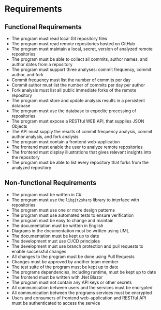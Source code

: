 # Requirements

## Functional Requirements

* The program must read local Git repository files
* The program must read remote repositories hosted on GitHub
* The program must maintain a local, secret, version of analyzed remote repositories
* The program must be able to collect all commits, author names, and author dates from a repository
* The program must support three analyses: commit frequency, commit author, and fork
* Commit frequency must list the number of commits per day
* Commit author must list the number of commits per day per author
* Fork analysis must list all public immediate forks of the remote repository
* The program must store and update analysis results in a persistent database
* The program must use the database to expedite processing of repositories
* The program must expose a RESTful WEB API, that supplies JSON Objects
* The API must supply the results of commit frequency analysis, commit author analysis, and fork analysis
* The program must contain a frontend web-application
* The frontend must enable the user to analyze remote repositories
* The frontend must display illustrations that gives relevant insights into the repository
* The program must be able to list every repository that forks from the analyzed repository

## Non-functional Requirements

* The program must be written in C#
* The program must use the `libgit2sharp` library to interface with repositories
* The program must use one or more design patterns
* The program must use automated tests to ensure verification
* The program must be easy to change and maintain
* The documentation must be written in English
* Diagrams in the documentation must be written using UML
* The documentation must be kept up to date
* The development must use CI/CD principles
* The development must use branch protection and pull requests to enable successful changes
* All changes to the program must be done using Pull Requests
* Changes must be approved by another team member
* The test suite of the program must be kept up to date
* The programs dependencies, including runtime, must be kept up to date
* The frontend must be written with .Net Blazor
* The program must not contain any API keys or other secrets
* All communication between users and the services must be encrypted
* All communication between the programs services must be encrypted
* Users and consumers of frontend web-application and RESTful API must be authenticated to access the service

